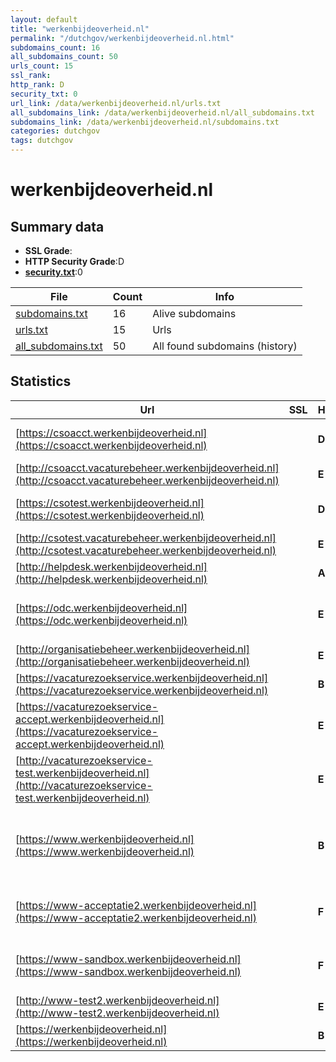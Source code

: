 ```yaml
---
layout: default
title: "werkenbijdeoverheid.nl"
permalink: "/dutchgov/werkenbijdeoverheid.nl.html"
subdomains_count: 16
all_subdomains_count: 50
urls_count: 15
ssl_rank: 
http_rank: D
security_txt: 0
url_link: /data/werkenbijdeoverheid.nl/urls.txt
all_subdomains_link: /data/werkenbijdeoverheid.nl/all_subdomains.txt
subdomains_link: /data/werkenbijdeoverheid.nl/subdomains.txt
categories: dutchgov
tags: dutchgov
---
```



# werkenbijdeoverheid.nl
## Summary data


 - **SSL Grade**:
 - **HTTP Security Grade**:D
 - **[security.txt](https://www.digitaleoverheid.nl/nieuws/standaard-security-txt-nu-verplicht-voor-overheid/)**:0


| File       | Count | Info |
|------------|-------|------|
|[subdomains.txt](/DutchGovScope/data/werkenbijdeoverheid.nl/subdomains.txt)|16|Alive subdomains|
|[urls.txt](/DutchGovScope/data/werkenbijdeoverheid.nl/urls.txt)|15|Urls|
|[all_subdomains.txt](/DutchGovScope/data/werkenbijdeoverheid.nl/all_subdomains.txt)|50|All found subdomains (history)|


## Statistics


| Url | SSL | HTTP | Server | Cookie | HSTS | CORS | CTO | CSP | XFO | XXP | RP |FP| Tech |Title |
|--------|-------|-------|------|------|------|------|------|------|------|------|------|------|------|------|
|[https://csoacct.werkenbijdeoverheid.nl](https://csoacct.werkenbijdeoverheid.nl)| | **D**|cloudflare|:white_check_mark: |:white_check_mark: | | | | | | :white_check_mark: | |Basic Cloudflare HSTS|Authentication R...|
|[http://csoacct.vacaturebeheer.werkenbijdeoverheid.nl](http://csoacct.vacaturebeheer.werkenbijdeoverheid.nl)| | **E**|cloudflare| | | | | | :white_check_mark: | | :white_check_mark: | |Cloudflare||
|[https://csotest.werkenbijdeoverheid.nl](https://csotest.werkenbijdeoverheid.nl)| | **D**|cloudflare|:white_check_mark: |:white_check_mark: | | | | | | :white_check_mark: | |Basic Cloudflare HSTS|Authentication R...|
|[http://csotest.vacaturebeheer.werkenbijdeoverheid.nl](http://csotest.vacaturebeheer.werkenbijdeoverheid.nl)| | **E**|cloudflare| | | | | | :white_check_mark: | | :white_check_mark: | |Cloudflare||
|[http://helpdesk.werkenbijdeoverheid.nl](http://helpdesk.werkenbijdeoverheid.nl)| | **A**||:white_check_mark: |:white_check_mark: | | | | :white_check_mark: | :white_check_mark: | :white_check_mark: | |||
|[https://odc.werkenbijdeoverheid.nl](https://odc.werkenbijdeoverheid.nl)| | **E**|| | | | | | | | :white_check_mark: | |Apache HTTP Server HSTS Java||
|[http://organisatiebeheer.werkenbijdeoverheid.nl](http://organisatiebeheer.werkenbijdeoverheid.nl)| | **E**|| | | | | | | | :white_check_mark: | |||
|[https://vacaturezoekservice.werkenbijdeoverheid.nl](https://vacaturezoekservice.werkenbijdeoverheid.nl)| | **B**|| |:white_check_mark: | | | | | | :white_check_mark: | |HSTS||
|[https://vacaturezoekservice-accept.werkenbijdeoverheid.nl](https://vacaturezoekservice-accept.werkenbijdeoverheid.nl)| | **E**|| | | | | | | | :white_check_mark: | |||
|[http://vacaturezoekservice-test.werkenbijdeoverheid.nl](http://vacaturezoekservice-test.werkenbijdeoverheid.nl)| | **E**|| | | | | | | | :white_check_mark: | |||
|[https://www.werkenbijdeoverheid.nl](https://www.werkenbijdeoverheid.nl)| | **B**|cloudflare|:white_check_mark: |:white_check_mark: | | | | :white_check_mark: | :white_check_mark: | :white_check_mark: | |Bloomreach Cloudflare Google Tag Manager HSTS React Typekit|Hét startpunt va...|
|[https://www-acceptatie2.werkenbijdeoverheid.nl](https://www-acceptatie2.werkenbijdeoverheid.nl)| | **F**|Apache| | | | | | | | :white_check_mark: | |Apache HTTP Server HSTS|403 Forbidden|
|[https://www-sandbox.werkenbijdeoverheid.nl](https://www-sandbox.werkenbijdeoverheid.nl)| | **F**|Apache| | | | | | | | :white_check_mark: | |Apache HTTP Server Basic HSTS|401 Unauthorized|
|[http://www-test2.werkenbijdeoverheid.nl](http://www-test2.werkenbijdeoverheid.nl)| | **E**|| | | | | | | | :white_check_mark: | |||
|[https://werkenbijdeoverheid.nl](https://werkenbijdeoverheid.nl)| | **B**|cloudflare|:white_check_mark: |:white_check_mark: | | | | :white_check_mark: | :white_check_mark: | :white_check_mark: | |Cloudflare HSTS||

